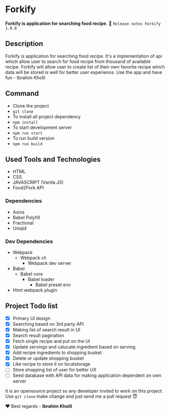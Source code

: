 # Forkify
**Forkify is application for searching food recipe.**  :rocket: `Release notes Forkify 1.0.0`
## Description
Forkify is application for searching food recipe. It's a implementation of api which allow user to search for food recipe from thousand of available recipe. Forkify will allow user to create list of their own favorite recipe which data will be stored is well for better user experience. Use the app and have fun - Ibrahim Kholil 

## Command
- Clone the project
- `git clone`
- To install all project dependency
- `npm install`
- To start development server
- `npm run start`
- To run build version
- `npm run build`

## Used Tools and Technologies 
- HTML
- CSS
- JAVASCRIPT (Vanila JS)
- Food2Fork API

### Dependencies
- Axios
- Babel Polyfill
- Fractional
- Uniqid

### Dev Dependencies
- Webpack
  - Webpack cli
    - Webpack dev server
- Babel
  - Babel core
    - Babel loader
      - Babel preset env
- Html webpack plugin

## Project Todo list
- [x] Primary UI design
- [x] Searching based on 3rd party API
- [x] Making list of search result in UI
- [x] Search result pagination 
- [x] Fetch single recipe and put on the UI
- [x] Update servings and calucate ingredient based on serving
- [x] Add recipe ingredients to shopping busket
- [x] Delete or update shopping busket
- [x] Like recipe to store it on localstorage
- [ ] Store shopping list of user for better UX
- [ ] Seed database with API data for making application dependent on own server

It is an opensource project so any developer invited to work on this project. Use `git clone` make change and just send me a pull request :innocent: 

:heart: Best regards - **Ibrahim Kholil**

